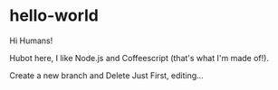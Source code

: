 # hello-world


Hi Humans!

Hubot here, I like Node.js and Coffeescript (that's what I'm made of!).

Create a new branch and Delete Just First, editing... 

